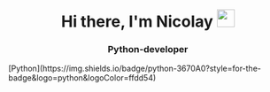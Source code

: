 <h1 align="center">Hi there, I'm Nicolay
<img src="https://github.com/blackcater/blackcater/raw/main/images/Hi.gif" height="32"/></h1>
<h3 align="center">Python-developer</h3>
[Python](https://img.shields.io/badge/python-3670A0?style=for-the-badge&logo=python&logoColor=ffdd54)
